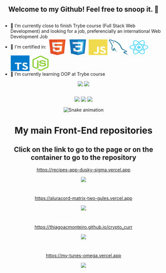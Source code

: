 <div align="center">
  <h2>Welcome to my Github! Feel free to snoop it. 🦝</h2> 
</div>

  ##

- 🔭 I’m currently close to finish Trybe course (Full Stack Web Development) and looking for a job, preferencially an international Web Development Job
- 📕 I'm certified in: <img align="center" alt="Thiago-HTML" height="50" width="60" src="https://raw.githubusercontent.com/devicons/devicon/master/icons/html5/html5-original.svg"> <img align="center" alt="Thiago-CSS" height="50" width="60" src="https://raw.githubusercontent.com/devicons/devicon/master/icons/css3/css3-original.svg"> <img align="center" alt="Thiago-Js" height="50" width="60" src="https://raw.githubusercontent.com/devicons/devicon/master/icons/javascript/javascript-plain.svg"> <img align="center" alt="Thiago-SQL" height="50" width="60" src="https://raw.githubusercontent.com/devicons/devicon/master/icons/mysql/mysql-plain.svg"> <img align="center" alt="Thiago-React" height="50" width="60" src="https://raw.githubusercontent.com/devicons/devicon/master/icons/react/react-original.svg"> <img align="center" alt="Thiago-React" height="50" width="60" src="https://raw.githubusercontent.com/devicons/devicon/master/icons/typescript/typescript-original.svg"> <img align="center" alt="Thiago-React" height="50" width="60" src="https://raw.githubusercontent.com/devicons/devicon/master/icons/nodejs/nodejs-original.svg">
- 📖 I’m currently learning OOP at Trybe course

<div align="center">
  <img height="165px" margin-right="100px" src="https://github-readme-stats.vercel.app/api?username=thiagoacmonteiro&show_icons=true&theme=chartreuse-dark&include_all_commits=true&count_private=true"/>
  <img height="165em" src="https://github-readme-stats.vercel.app/api/top-langs/?username=thiagoacmonteiro&layout=compact&langs_count=7&theme=chartreuse-dark"/>   

  ##
 
<div> 
  <a href="https://www.linkedin.com/in/thiagoacmonteiro/" target="_blank"><img height="30em" src="https://img.shields.io/badge/-Linkedin-%230077B5?style=for-the-     badge&logo=linkedin&logoColor=white" target="_blank"></a>
  <a href="https://api.whatsapp.com/send?phone=5579998312859"><img height="30em" src="https://img.shields.io/badge/WhatsApp-25D366?style=for-the-badge&logo=whatsapp&logoColor=white"></a>
  <a href="mailto:thiagoacmonteiro@outlook.com" target="_blank"><img height="30em" src="https://img.shields.io/badge/Microsoft_Outlook-0078D4?style=for-the-  badge&logo=microsoft-outlook&logoColor=white" target="_blank"></a> 
  
  ![Snake animation](https://github.com/thiagoacmonteiro/thiagoacmonteiro/blob/output/github-contribution-grid-snake.svg)
 
</div>

# My main Front-End repositories
## Click on the link to go to the page or on the container to go to the repository
  
 
https://recipes-app-dusky-sigma.vercel.app
  
<a width="300em" href="https://github.com/thiagoacmonteiro/recipes-app"><img width="500em" src="https://github-readme-stats.vercel.app/api/pin/?username=thiagoacmonteiro&repo=recipes-app&theme=chartreuse-dark"/>

#

https://aluracord-matrix-two-gules.vercel.app

<a align="right" href="https://github.com/thiagoacmonteiro/aluracord-matrix"><img width="500em" src="https://github-readme-stats.vercel.app/api/pin/?username=thiagoacmonteiro&repo=aluracord-matrix&theme=chartreuse-dark"/>

#

https://thiagoacmonteiro.github.io/crypto_curr

<a href="https://github.com/thiagoacmonteiro/cryptocurr"><img width="500em" src="https://github-readme-stats.vercel.app/api/pin/?username=thiagoacmonteiro&repo=cryptocurr&theme=chartreuse-dark"/>
  
#
  
https://my-tunes-omega.vercel.app

<a href="https://github.com/thiagoacmonteiro/MyTunes"><img width="500em" src="https://github-readme-stats.vercel.app/api/pin/?username=thiagoacmonteiro&repo=MyTunes&theme=chartreuse-dark"/>

